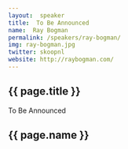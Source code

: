 ```yaml
---
layout:  speaker
title:  To Be Announced
name:  Ray Bogman
permalink: /speakers/ray-bogman/
img: ray-bogman.jpg
twitter: skoopnl
website: http://raybogman.com/
---
```


## {{ page.title }}
To Be Announced

## {{ page.name }}

